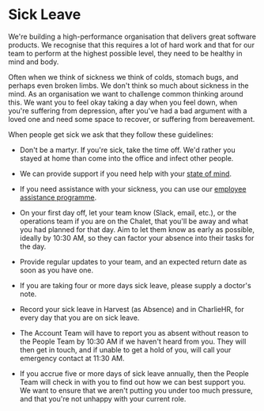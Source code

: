 # Sick Leave

We're building a high-performance organisation that delivers great software products. We recognise that this requires a lot of hard work and that for our team to perform at the highest possible level, they need to be healthy in mind and body.

Often when we think of sickness we think of colds, stomach bugs, and perhaps even broken limbs. We don't think so much about sickness in the mind. As an organisation we want to challenge common thinking around this. We want you to feel okay taking a day when you feel down, when you're suffering from depression, after you've had a bad argument with a loved one and need some space to recover, or suffering from bereavement.

When people get sick we ask that they follow these guidelines:

* Don't be a martyr. If you're sick, take the time off. We'd rather you stayed at home than come into the office and infect other people.

* We can provide support if you need help with your [state of mind](state_of_mind.md).

* If you need assistance with your sickness, you can use our [employee assistance programme](employee_assistance.md).

* On your first day off, let your team know (Slack, email, etc.), or the operations team if you are on the Chalet, that you'll be away and what you had planned for that day. Aim to let them know as early as possible, ideally by 10:30 AM, so they can factor your absence into their tasks for the day.

* Provide regular updates to your team, and an expected return date as soon as you have one.

* If you are taking four or more days sick leave, please supply a doctor's note.

* Record your sick leave in Harvest (as Absence) and in CharlieHR, for every day that you are on sick leave.

* The Account Team will have to report you as absent without reason to the People Team by 10:30 AM if we haven't heard from you. They will then get in touch, and if unable to get a hold of you, will call your emergency contact at 11:30 AM.

* If you accrue five or more days of sick leave annually, then the People Team will check in with you to find out how we can best support you. We want to ensure that we aren't putting you under too much pressure, and that you're not unhappy with your current role.

